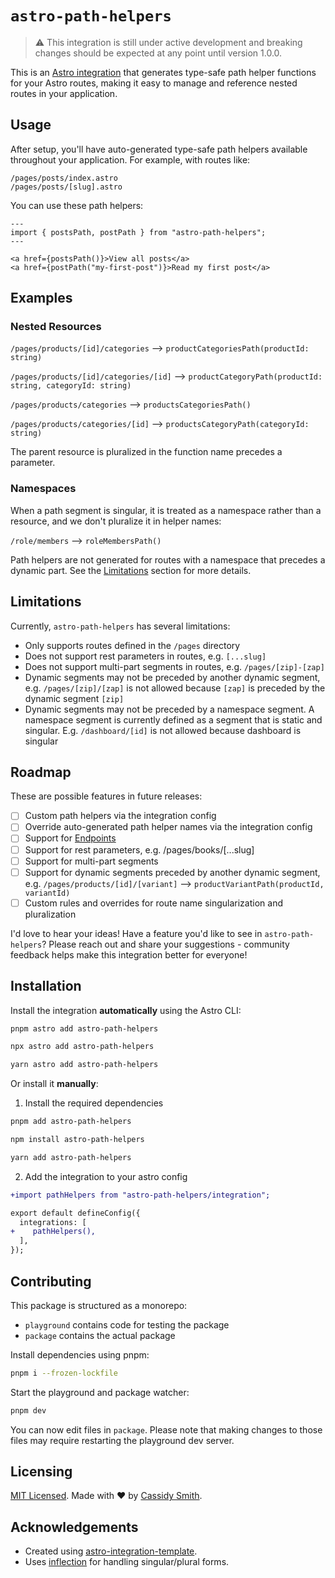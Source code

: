 # `astro-path-helpers`

> ⚠️ This integration is still under active development and breaking changes should be expected at any point until version 1.0.0.

This is an [Astro integration](https://docs.astro.build/en/guides/integrations-guide/) that generates type-safe path helper functions for your Astro routes, making it easy to manage and reference nested routes in your application.


## Usage

After setup, you'll have auto-generated type-safe path helpers available throughout your application. For example, with routes like:

```
/pages/posts/index.astro
/pages/posts/[slug].astro
```

You can use these path helpers:

```astro
---
import { postsPath, postPath } from "astro-path-helpers";
---

<a href={postsPath()}>View all posts</a>
<a href={postPath("my-first-post")}>Read my first post</a>
```

## Examples

### Nested Resources
`/pages/products/[id]/categories` --> `productCategoriesPath(productId: string)`

`/pages/products/[id]/categories/[id]` --> `productCategoryPath(productId: string, categoryId: string)`

`/pages/products/categories` --> `productsCategoriesPath()`

`/pages/products/categories/[id]` --> `productsCategoryPath(categoryId: string)
`

The parent resource is pluralized in the function name precedes a parameter.


### Namespaces
When a path segment is singular, it is treated as a namespace rather than a resource, and we don't pluralize it in helper names:

`/role/members` --> `roleMembersPath()`

Path helpers are not generated for routes with a namespace that precedes a dynamic part. See the [Limitations](#limitations) section for more details.


## Limitations

Currently, `astro-path-helpers` has several limitations:

- Only supports routes defined in the `/pages` directory
- Does not support rest parameters in routes, e.g. `[...slug]`
- Does not support multi-part segments in routes, e.g. `/pages/[zip]-[zap]`
- Dynamic segments may not be preceded by another dynamic segment, e.g. `/pages/[zip]/[zap]` is not allowed because `[zap]` is preceded by the dynamic segment `[zip]`
- Dynamic segments may not be preceded by a namespace segment. A namespace segment is currently defined as a segment that is static and singular. E.g. `/dashboard/[id]` is not allowed because dashboard is singular

## Roadmap

These are possible features in future releases:

- [ ] Custom path helpers via the integration config
- [ ] Override auto-generated path helper names via the integration config
- [ ] Support for [Endpoints](https://docs.astro.build/en/guides/endpoints/#server-endpoints-api-routes)
- [ ] Support for rest parameters, e.g. /pages/books/[...slug]
- [ ] Support for multi-part segments
- [ ] Support for dynamic segments preceded by another dynamic segment, e.g. `/pages/products/[id]/[variant]` --> `productVariantPath(productId, variantId)`
- [ ] Custom rules and overrides for route name singularization and pluralization

I'd love to hear your ideas! Have a feature you'd like to see in `astro-path-helpers`? Please reach out and share your suggestions - community feedback helps make this integration better for everyone!


## Installation

Install the integration **automatically** using the Astro CLI:

```bash
pnpm astro add astro-path-helpers
```

```bash
npx astro add astro-path-helpers
```

```bash
yarn astro add astro-path-helpers
```

Or install it **manually**:

1. Install the required dependencies

```bash
pnpm add astro-path-helpers
```

```bash
npm install astro-path-helpers
```

```bash
yarn add astro-path-helpers
```

2. Add the integration to your astro config

```diff
+import pathHelpers from "astro-path-helpers/integration";

export default defineConfig({
  integrations: [
+    pathHelpers(),
  ],
});
```

## Contributing

This package is structured as a monorepo:

- `playground` contains code for testing the package
- `package` contains the actual package

Install dependencies using pnpm:

```bash
pnpm i --frozen-lockfile
```

Start the playground and package watcher:

```bash
pnpm dev
```

You can now edit files in `package`. Please note that making changes to those files may require restarting the playground dev server.

## Licensing

[MIT Licensed](https://github.com/cassidysmith/astro-path-helpers/blob/main/LICENSE). Made with ❤️ by [Cassidy Smith](https://github.com/cassidysmith).

## Acknowledgements

- Created using [astro-integration-template](https://github.com/florian-lefebvre/astro-integration-template).
- Uses [inflection](https://www.npmjs.com/package/inflection) for handling singular/plural forms.
